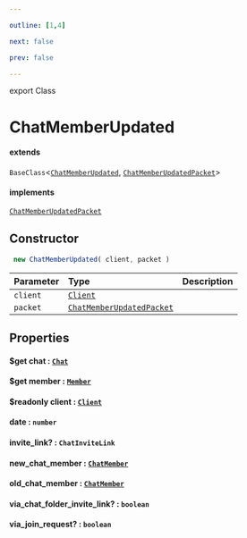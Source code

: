 ```yaml
---

outline: [1,4]

next: false

prev: false

---
```


export Class
# ChatMemberUpdated
#### extends
 `BaseClass`<[`ChatMemberUpdated`](./ChatMemberUpdated.md), [`ChatMemberUpdatedPacket`](../interfaces/ChatMemberUpdatedPacket.md)>
#### implements
 [`ChatMemberUpdatedPacket`](../interfaces/ChatMemberUpdatedPacket.md)

## Constructor
```ts
 new ChatMemberUpdated( client, packet )
 ```
| Parameter | Type | Description |
| :--- | :--- | :--- |
| `client` | [`Client`](./Client.md) | |
| `packet` | [`ChatMemberUpdatedPacket`](../interfaces/ChatMemberUpdatedPacket.md) | |

## Properties

#### $get chat : [`Chat`](../type-aliases/Chat.md)

#### $get member : [`Member`](./Member.md)

#### $readonly client : [`Client`](./Client.md)

#### date : `number`

#### invite_link? : `ChatInviteLink`

#### new_chat_member : [`ChatMember`](../type-aliases/ChatMember.md)

#### old_chat_member : [`ChatMember`](../type-aliases/ChatMember.md)

#### via_chat_folder_invite_link? : `boolean`

#### via_join_request? : `boolean`
